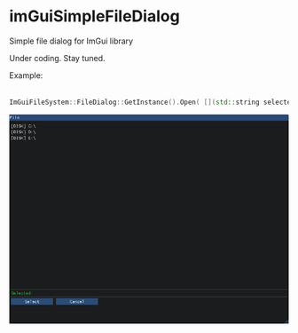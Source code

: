 # imGuiSimpleFileDialog
Simple file dialog for ImGui library 

Under coding. Stay tuned.

Example:

```cpp

ImGuiFileSystem::FileDialog::GetInstance().Open( [](std::string selected_path) { /* process selected path */ );

```
![](FileDialog.gif)
